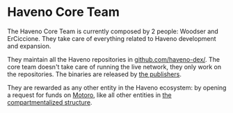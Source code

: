 # Haveno Core Team

The Haveno Core Team is currently composed by 2 people: Woodser and ErCiccione. They take care of everything related to Haveno development and expansion.

They maintain all the Haveno repositories in [github.com/haveno-dex/](https://github.com/haveno-dex/). The core team doesn't take care of running the live network, they only work on the repositories. The binaries are released by [the publishers](publishers.md).

They are rewarded as any other entity in the Haveno ecosystem: by opening a request for funds on [Motoro](motoro.md), like all other entities in [the compartmentalized structure](the-project/overview/#the-compartmentalized-structure).
